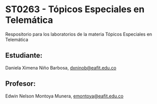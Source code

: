 # ST0263 - Tópicos Especiales en Telemática

Respositorio para los laboratorios de la materia Tópicos Especiales en Telemática

## Estudiante:
Daniela Ximena Niño Barbosa, dxninob@eafit.edu.co

## Profesor:
Edwin Nelson Montoya Munera, emontoya@eafit.edu.co
